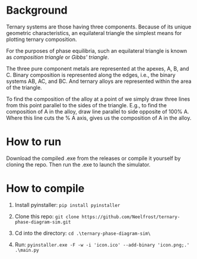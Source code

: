 # Background

Ternary systems are those having three components. Because of its unique geometric characteristics, an equilateral triangle the simplest means for plotting ternary composition.

For the purposes of phase equilibria, such an equilateral triangle is known as _composition triangle_ or _Gibbs' triangle_.

The three pure component metals are represented at the apexes, A, B, and C. Binary composition is represented along the edges, i.e., the binary systems AB, AC, and BC. And ternary alloys are represented within the area of the triangle.

To find the composition of the alloy at a point of we simply draw three lines from this point parallel to the sides of the triangle. E.g., to find the composition of A in the alloy, draw line parallel to side opposite of 100\% A. Where this line cuts the \% A axis, gives us the composition of A in the alloy.

# How to run

Download the compiled .exe from the releases or compile it yourself by cloning the repo. Then run the .exe to launch the simulator.

# How to compile

1. Install pyinstaller: `pip install pyinstaller`

2. Clone this repo: `git clone https://github.com/Neelfrost/ternary-phase-diagram-sim.git`

3. Cd into the directory: `cd .\ternary-phase-diagram-sim\`

4. Run: `pyinstaller.exe -F -w -i 'icon.ico' --add-binary 'icon.png;.' .\main.py`
